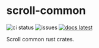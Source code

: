 # scroll-common
![ci status](https://github.com/scroll-tech/common-rs/workflows/CI/badge.svg)
![issues](https://img.shields.io/github/issues/scroll-tech/common-rs)
[![docs latest](https://img.shields.io/badge/docs-latest-success)](https://scroll-tech.github.io/common-rs/scroll_common/)

Scroll common rust crates.
